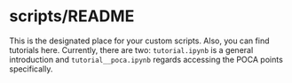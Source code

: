# scripts/README

This is the designated place for your custom scripts. Also, you can find
tutorials here. Currently, there are two: `tutorial.ipynb` is a general
introduction and `tutorial__poca.ipynb` regards accessing the POCA
points specifically.

